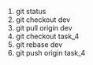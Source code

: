1. git status
2. git checkout dev
3. git pull origin dev
4. git checkout task_4
5. git rebase dev
6. git push origin task_4
